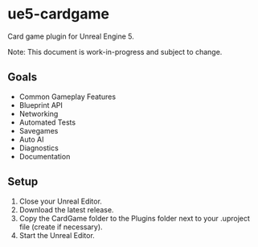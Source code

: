 # ue5-cardgame

Card game plugin for Unreal Engine 5.

Note: This document is work-in-progress and subject to change.

## Goals

* Common Gameplay Features
* Blueprint API
* Networking
* Automated Tests
* Savegames
* Auto AI
* Diagnostics
* Documentation

## Setup

1. Close your Unreal Editor.
1. Download the latest release.
1. Copy the CardGame folder to the Plugins folder next to your .uproject file (create if necessary).
1. Start the Unreal Editor.
